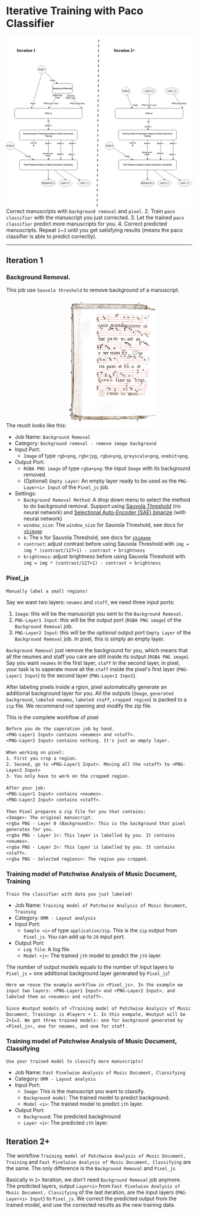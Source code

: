 # Iterative Training with Paco Classifier
![](Pngs/Iterative_training.png)
Correct manuscripts with `background removal` and `pixel`.
2. Train `paco classifier` with the manuscript you just corrected.
3. Let the trained `paco classifier` predict more manuscripts for you.
4. Correct predicted manuscripts. Repeat `1`~`3` until you get satisfying results (means the paco classifier is able to predict correctly).

---
## Iteration 1
### Background Removal.
This job use `Sauvola threshold` to remove background of a manuscript.

The reuslt looks like this:
![](Pngs/bgRemoval_sao.png)


* Job Name: `Background Removal`
* Category: `Background removal - remove image background`
* Input Port: 
  * `Image` of type `rgb+png`, `rgb+jpg`, `rgba+png`, `greyscale+png`, `onebit+png`.
* Output Port: 
  * `RGBA PNG image` of type `rgba+png`: the input `Image` with its background removed.
  * (Optional) `Empty Layer`: An empty layer ready to be used as the `PNG-Layer<i> Input` of the `Pixel_js` job.
* Settings:
    * `Background Removal Method`: A drop down menu to select the method to do background removal. Support using [Sauvola Threshold](https://scikit-image.org/docs/stable/auto_examples/segmentation/plot_niblack_sauvola.html) (no neural network) and [Selectional Auto-Encoder (SAE) binarize](https://github.com/ajgallego/document-image-binarization) (with neural network)
    * `window_size`: The `window_size` for Sauvola Threshold, see docs for [`skimage`](https://scikit-image.org/docs/stable/api/skimage.filters.html#skimage.filters.threshold_sauvola)
    * `k`: The `k` for Sauvola Threshold, see docs for [`skimage`](https://scikit-image.org/docs/stable/api/skimage.filters.html#skimage.filters.threshold_sauvola)
    * `contrast`: adjust contrast before using Sauvola Threshold with `img = img * (contrast/127+1) - contrast + brightness`
    * `brightness`:  adjust brightness before using Sauvola Threshold with `img = img * (contrast/127+1) - contrast + brightness`

### Pixel_js
```
Manually label a small regions!
```
Say we want two layers: `neumes` and `staff`, we need three input ports:
1. `Image`: this will be the manuscript you sent to the `Background Removal`.
2. `PNG-Layer1 Input`: this will be the output port (`RGBA PNG image`) of the `Background Removal` job.
3. `PNG-Layer2 Input`: this will be the *optional* output port `Empty Layer` of the `Background Removal` job. In pixel, this is simply an empty layer.

`Background Removal` just remove the background for you, which means that all the neumes and staff you care are still inside its output (`RGBA PNG image`). Say you want `neumes` in the first layer, `staff` in the second layer, in pixel, your task is to saperate move all the `staff` inside the pixel's first layer (`PNG-Layer1 Input`) to the second layer (`PNG-Layer2 Input`).

After labeling pixels inside a rgion, pixel automatically generate an additional background layer for you. All the outputs (`Image`, `generated background`, `labeled neumes`, `labeled staff`, `cropped region`) is packed to a `zip` file. We recommand not opening and modify the zip file.

This is the complete workflow of pixel
```
Before you do the saperation job by hand.
<PNG-Layer1 Input> contains <neumes> and <staff>.
<PNG-Layer2 Input> contains nothing. It's just an empty layer.

When working on pixel:
1. First you crop a region.
2. Second, go to <PNG-Layer1 Input>. Moving all the <staff> to <PNG-Layer2 Input>
3. You only have to work on the cropped region.

After your job:
<PNG-Layer1 Input> contains <neumes>.
<PNG-Layer2 Input> contains <staff>.

Then Pixel prepares a zip file for you that contains:
<Image>: The original manuscript.
<rgba PNG - Layer 0 (Background)>: This is the background that pixel generates for you.
<rgba PNG - Layer 1>: This layer is labelled by you. It contains <neumes>.
<rgba PNG - Layer 2>: This layer is labelled by you. It contains <staff>.
<rgba PNG - Selected regions>: The region you cropped.
```

### Training model of Patchwise Analysis of Music Document, Training
```
Train the classifier with data you just labeled!
```
* Job Name: `Training model of Patchwise Analysis of Music Document, Training`
* Category: `OMR - Layout analysis`
* Input Port: 
  * `Sample <i>` of type `application/zip`. This is the `zip` output from `Pixel_js`. You can add up to `20` input port.
* Output Port: 
  * `Log file`: A log file.
  * `Model <j>`: The trained `jth` model to predict the `jth` layer.

The number of output models equals to the number of input layers to `Pixel_js` + one additional background layer generated by `Pixel_js`!

```
Here we reuse the example workflow in <Pixel_js>. In the example we input two layers: <PNG-Layer1 Input> and <PNG-Layer2 Input>, and labeled them as <neumes> and <staff>.

Since #output models of <Training model of Patchwise Analysis of Music Document, Training> is #layers + 1. In this exmpale, #output will be 2+1=3. We get three trained models: one for background generated by <Pixel_js>, one for neumes, and one for staff.
```
### Training model of Patchwise Analysis of Music Document, Classifying
```
Use your trained model to classify more manuscripts!
```
* Job Name: `Fast Pixelwise Analysis of Music Document, Classifying`
* Category: `OMR - Layout analysis`
* Input Port: 
  * `Image`: This is the manuscript you want to classify.
  * `Background model`: The trained model to predict background.
  * `Model <i>`: The trained model to predict `ith` layer.
* Output Port: 
  * `Background`: The predicted backghround
  * `Layer <i>`: The predicted `ith` layer.

## Iteration 2+
The workflow `Training model of Patchwise Analysis of Music Document, Training` and `Fast Pixelwise Analysis of Music Document, Classifying` are the same. The only difference is the `Background Removal` and `Pixel_js`

Basically in `2+` iteration, we don't need `Background Removal` job anymore. The predicted layers, output `Layer<i>` from `Fast Pixelwise Analysis of Music Document, Classifying` of the last iteration, are the input layers (`PNG-Layer<i> Input`) to `Pixel_js`. We correct the predicted output from the trained model, and use the corrected results as the new training data.